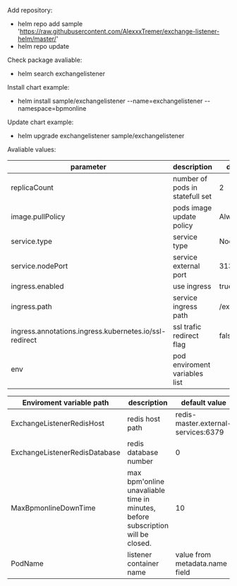 Add repository:
- helm repo add sample 'https://raw.githubusercontent.com/AlexxxTremer/exchange-listener-helm/master/'
- helm repo update

Check package avaliable:
- helm search exchangelistener

Install chart example:
- helm install sample/exchangelistener --name=exchangelistener --namespace=bpmonline

Update chart example:
- helm upgrade exchangelistener sample/exchangelistener

Avaliable values:

|parameter|description|default value|
|---|---|---|
|replicaCount| number of pods in statefull set| 2 |
|image.pullPolicy|pods image update policy|Always|
|service.type| service type| NodePort|
|service.nodePort| service external port|31313|
|ingress.enabled| use ingress|true|
|ingress.path|service ingress path|/exchangelistener|
|ingress.annotations.ingress.kubernetes.io/ssl-redirect|ssl trafic redirect flag|false|
|env| pod enviroment variables list||


|Enviroment variable path|description|default value|
|---|---|---|
|ExchangeListenerRedisHost| redis host path|redis-master.external-services:6379|
|ExchangeListenerRedisDatabase| redis database number| 0|
|MaxBpmonlineDownTime| max bpm'online unavaliable time in minutes, before subscription will be closed.|10|
|PodName|listener container name|value from metadata.name field|

